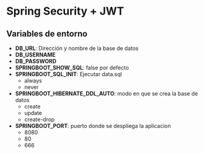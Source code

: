 

# Spring Security + JWT

## Variables de entorno
- **DB_URL**: Dirección y nombre de la base de datos
- **DB_USERNAME**
- **DB_PASSWORD**
- **SPRINGBOOT_SHOW_SQL**: false por defecto
- **SPRINGBOOT_SQL_INIT**: Ejecutar data.sql
    - always
    - never
- **SPRINGBOOT_HIBERNATE_DDL_AUTO**: modo en que se crea la base de datos
    - create
    - update
    - create-drop
- **SPRINGBOOT_PORT**: puerto donde se despliega la aplicacion
    - 8080
    - 80
    - 666


